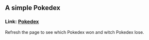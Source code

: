 ## A simple Pokedex

### Link: [Pokedex](https://dull-town.surge.sh/)

Refresh the page to see which Pokedex won and witch Pokedex lose.
